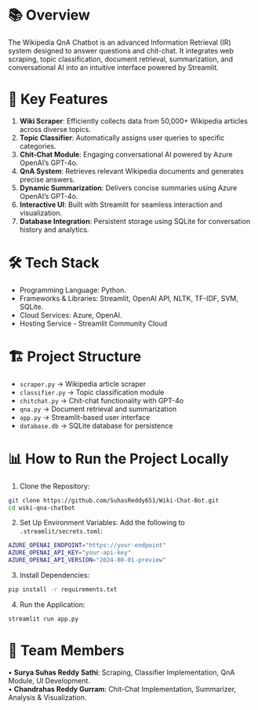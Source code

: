# 📚 Overview

The Wikipedia QnA Chatbot is an advanced Information Retrieval (IR) system designed to answer questions and chit-chat. It integrates web scraping, topic classification, document retrieval, summarization, and conversational AI into an intuitive interface powered by Streamlit.

# 🚀 Key Features
1.	**Wiki Scraper**: Efficiently collects data from 50,000+ Wikipedia articles across diverse topics.
2.	**Topic Classifier**: Automatically assigns user queries to specific categories.
3.	**Chit-Chat Module**: Engaging conversational AI powered by Azure OpenAI’s GPT-4o.
4.	**QnA System**: Retrieves relevant Wikipedia documents and generates precise answers.
5.	**Dynamic Summarization**: Delivers concise summaries using Azure OpenAI’s GPT-4o.
6.	**Interactive UI**: Built with Streamlit for seamless interaction and visualization.
7.	**Database Integration**: Persistent storage using SQLite for conversation history and analytics.

# 🛠️ Tech Stack
- Programming Language: Python.
- Frameworks & Libraries: Streamlit, OpenAI API, NLTK, TF-IDF, SVM, SQLite.
- Cloud Services: Azure, OpenAI.
- Hosting Service - Streamlit Community Cloud

# 🏗️ Project Structure
- `scraper.py` → Wikipedia article scraper  
- `classifier.py` → Topic classification module  
- `chitchat.py` → Chit-chat functionality with GPT-4o  
- `qna.py` → Document retrieval and summarization  
- `app.py` → Streamlit-based user interface  
- `database.db` → SQLite database for persistence

# 📊 How to Run the Project Locally
1.	Clone the Repository:
   ```bash
  git clone https://github.com/SuhasReddy651/Wiki-Chat-Bot.git
  cd wiki-qna-chatbot
```
2.	Set Up Environment Variables:
Add the following to `.streamlit/secrets.toml`:
```bash
AZURE_OPENAI_ENDPOINT="https://your-endpoint"
AZURE_OPENAI_API_KEY="your-api-key"
AZURE_OPENAI_API_VERSION="2024-08-01-preview"
```

3. Install Dependencies:
```bash
pip install -r requirements.txt
```

4. Run the Application:
```bash
streamlit run app.py
```

# 🧠 Team Members
•	**Surya Suhas Reddy Sathi**: Scraping, Classifier Implementation, QnA Module, UI Development.  
•	**Chandrahas Reddy Gurram**: Chit-Chat Implementation, Summarizer, Analysis & Visualization.


